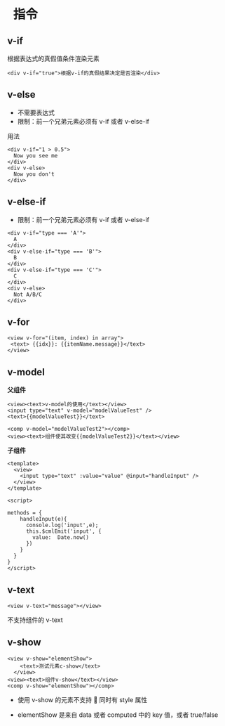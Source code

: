 #   指令

## v-if

根据表达式的真假值条件渲染元素

```vue
<div v-if="true">根据v-if的真假结果决定是否渲染</div>
```

## v-else

- 不需要表达式
- 限制：前一个兄弟元素必须有 v-if 或者 v-else-if

用法

```vue
<div v-if="1 > 0.5">
  Now you see me
</div>
<div v-else>
  Now you don't
</div>
```

## v-else-if

- 限制：前一个兄弟元素必须有 v-if 或者 v-else-if

```vue
<div v-if="type === 'A'">
  A
</div>
<div v-else-if="type === 'B'">
  B
</div>
<div v-else-if="type === 'C'">
  C
</div>
<div v-else>
  Not A/B/C
</div>
```

## v-for

```vue
<view v-for="(item, index) in array">
 <text> {{idx}}: {{itemName.message}}</text>
</view>
```

## v-model

**父组件**

```vue
<view><text>v-model的使用</text></view>
<input type="text" v-model="modelValueTest" />
<text>{{modelValueTest}}</text>

<comp v-model="modelValueTest2"></comp>
<view><text>组件使其改变{{modelValueTest2}}</text></view>
```

**子组件**

```vue
<template>
  <view>
    <input type="text" :value="value" @input="handleInput" />
  </view>
</template>

<script>

methods = {
    handleInput(e){
      console.log('input',e);
      this.$cmlEmit('input', {
        value:  Date.now()
      })
    }
  }
}
</script>
```

## v-text

```vue
<view v-text="message"></view>
```

不支持组件的 v-text

## v-show

```vue
<view v-show="elementShow">
    <text>测试元素c-show</text>
  </view>
<view><text>组件v-show</text></view>
<comp v-show="elementShow"></comp>
```

- 使用 v-show 的元素不支持  同时有 style 属性

- elementShow 是来自 data 或者 computed 中的 key 值，或者 true/false
